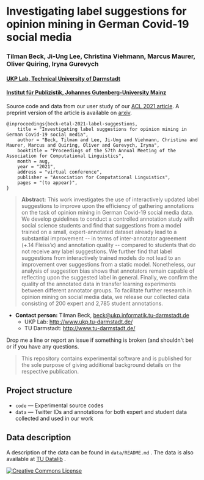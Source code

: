 # Investigating label suggestions for opinion mining in German Covid-19 social media
### Tilman Beck, Ji-Ung Lee, Christina Viehmann, Marcus Maurer, Oliver Quiring, Iryna Gurevych
#### [UKP Lab, Technical University of Darmstadt](https://www.informatik.tu-darmstadt.de/ukp/ukp_home/index.en.jsp)
#### [Institut für Publizistik, Johannes Gutenberg-University Mainz](https://www.uni-mainz.de)

Source code and data from our user study of our [ACL 2021 article](). A preprint version of the article is available on [arxiv]( https://arxiv.org/abs/2105.12980).

```
@inproceedings{beck-etal-2021-label-suggestions,
    title = "Investigating label suggestions for opinion mining in German Covid-19 social media",
    author = "Beck, Tilman and Lee, Ji-Ung and Viehmann, Christina and Maurer, Marcus and Quiring, Oliver and Gurevych, Iryna",
    booktitle = "Proceedings of the 57th Annual Meeting of the Association for Computational Linguistics",
    month = aug,
    year = "2021",
    address = "virtual conference",
    publisher = "Association for Computational Linguistics",
    pages = "(to appear)",
}
```

> **Abstract:** This work investigates the use of interactively updated label suggestions to improve upon the efficiency of gathering annotations on the task of opinion mining in German Covid-19 social media data. We develop guidelines to conduct a controlled annotation study with social science students and find that suggestions from a model trained on a small, expert-annotated dataset already lead to a substantial improvement -- in terms of inter-annotator agreement (+.14 Fleiss’κ) and annotation quality -- compared to students that do not receive any label suggestions. We further find that label suggestions from interactively trained models do not lead to an improvement over suggestions from a static model. Nonetheless, our analysis of suggestion bias shows that annotators remain capable of reflecting upon the suggested label in general. Finally, we confirm the quality of the annotated data in transfer learning experiments between different annotator groups. To facilitate further research in opinion mining on social media data, we release our collected data consisting of 200 expert and 2,785 student annotations.

* **Contact person:** Tilman Beck, beck@ukp.informatik.tu-darmstadt.de
    * UKP Lab: http://www.ukp.tu-darmstadt.de/
    * TU Darmstadt: http://www.tu-darmstadt.de/

Drop me a line or report an issue if something is broken (and shouldn't be) or if you have any questions.

> This repository contains experimental software and is published for the sole purpose of giving additional background details on the respective publication. 

## Project structure

* `code` &mdash; Experimental source codes
* `data` &mdash; Twitter IDs and annotations for both expert and student data collected and used in our work

## Data description

A description of the data can be found in `data/README.md` .
The data is also available at [TU Datalib](https://tudatalib.ulb.tu-darmstadt.de/handle/tudatalib/2780) .

<a rel="license" href="http://creativecommons.org/licenses/by/4.0/"><img alt="Creative Commons License" style="border-width:0" src="https://i.creativecommons.org/l/by/4.0/88x31.png" /></a>
